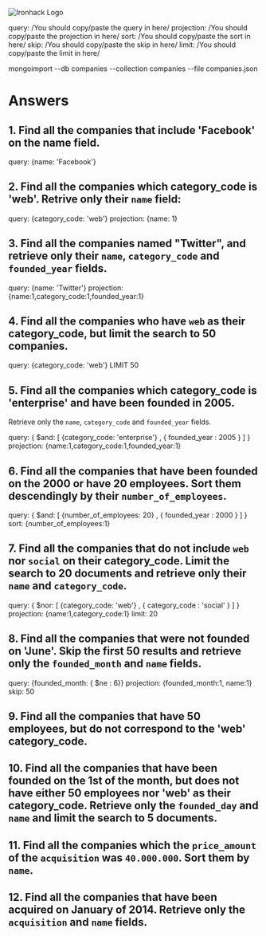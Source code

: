 ![Ironhack Logo](https://i.imgur.com/1QgrNNw.png)

query: /You should copy/paste the query in here/
projection: /You should copy/paste the projection in here/
sort: /You should copy/paste the sort in here/
skip: /You should copy/paste the skip in here/
limit: /You should copy/paste the limit in here/

mongoimport --db companies --collection companies --file companies.json

# Answers

## 1. Find all the companies that include 'Facebook' on the **name** field.

query: {name: 'Facebook'}

## 2. Find all the companies which **category_code** is 'web'. Retrive only their `name` field:

query: {category_code: 'web'} projection: {name: 1}

## 3. Find all the companies named "Twitter", and retrieve only their `name`, `category_code` and `founded_year` fields.

query:  {name: 'Twitter'}
projection: {name:1,category_code:1,founded_year:1}

## 4. Find all the companies who have `web` as their **category_code**, but limit the search to 50 companies.

query: {category_code: 'web'}
LIMIT 50

## 5. Find all the companies which **category_code** is 'enterprise' and have been founded in 2005.
Retrieve only the `name`, `category_code` and `founded_year` fields.

query: { $and: [ {category_code: 'enterprise'} , { founded_year : 2005 } ] }
projection: {name:1,category_code:1,founded_year:1}

## 6. Find all the companies that have been **founded** on the 2000 or have 20 **employees**. Sort them descendingly by their `number_of_employees`.
query: { $and: [ {number_of_employees: 20} , { founded_year : 2000 } ] }
sort: {number_of_employees:1}

## 7. Find all the companies that do not include `web` nor `social` on their **category_code**. Limit the search to 20 documents and retrieve only their `name` and `category_code`.
query: { $nor: [ {category_code: 'web'} , { category_code : 'social' } ] }
projection: {name:1,category_code:1}
limit: 20

## 8. Find all the companies that were not **founded** on 'June'. Skip the first 50 results and retrieve only the `founded_month` and `name` fields.
query: {founded_month: { $ne : 6}}
projection: {founded_month:1, name:1}
skip: 50

## 9. Find all the companies that have 50 employees, but do not correspond to the 'web' **category_code**.

## 10. Find all the companies that have been founded on the 1st of the month, but does not have either 50 employees nor 'web' as their **category_code**. Retrieve only the `founded_day` and `name` and limit the search to 5 documents.

## 11. Find all the companies which the `price_amount` of the `acquisition` was **`40.000.000`**. Sort them by `name`.

## 12. Find all the companies that have been acquired on January of 2014. Retrieve only the `acquisition` and `name` fields.
